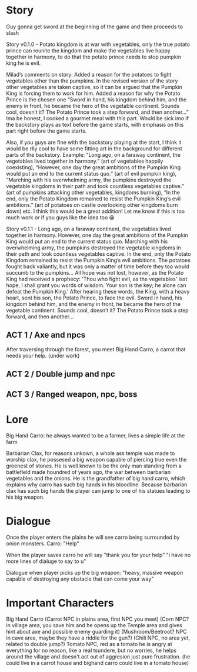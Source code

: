 # Story
Guy gonna get sword at the beginning of the game and then proceeds to slash

Story v0.1.0 - 
Potato kingdom is at war with vegetables, only the true potato prince can reunite the kingdom and make the vegetables live happy together in harmony, to do that the potato prince needs to stop pumpkin king he is evil.

Milad’s comments on story:
Added a reason for the potatoes to fight vegetables other than the pumpkins. In the revised version of the story other vegetables are taken captive, so it can be argued that the Pumpkin King is forcing them to work for him. 
Added a reason for why the Potato Prince is the chosen one 
“Sword in hand, his kingdom behind him, and the enemy in front, he became the hero of the vegetable continent. Sounds cool, doesn’t it? The Potato Prince took a step forward, and then another…” Ima be honest, I cooked a gourmet meal with this part. Would be sick imo if the backstory plays as text before the game starts, with emphasis on this part right before the game starts.

Also, if you guys are fine with the backstory playing at the start, I think it would be rlly cool to have some fitting art in the background for different parts of the backstory.
 Example: “Long ago, on a faraway continent, the vegetables lived together in harmony.” (art of vegetables happily coexisting),
 “However, one day the great ambitions of the Pumpkin King would put an end to the current status quo.” (art of evil pumpkin king),
 “Marching with his overwhelming army, the pumpkins destroyed the vegetable kingdoms in their path and took countless vegetables captive.” (art of pumpkins attacking other vegetables, kingdoms burning),
“In the end, only the Potato Kingdom remained to resist the Pumpkin King’s evil ambitions.” (art of potatoes on castle overlooking other kingdoms burn down) etc. 
I think this would be a great addition! Let me know if this is too much work or if you guys like the idea too 😀 


Story v0.1.1 -
Long ago, on a faraway continent, the vegetables lived together in harmony. However, one day the great ambitions of the Pumpkin King would put an end to the current status quo. Marching with his overwhelming army, the pumpkins destroyed the vegetable kingdoms in their path and took countless vegetables captive. In the end, only the Potato Kingdom remained to resist the Pumpkin King’s evil ambitions. The potatoes fought back valiantly, but it was only a matter of time before they too would succumb to the pumpkins… All hope was not lost, however, as the Potato King had received a prophecy: 'Thou who fight evil, as the vegetables' last hope, I shall grant you words of wisdom. Your son is the key; he alone can defeat the Pumpkin King.' After hearing these words, the King, with a heavy heart, sent his son, the Potato Prince, to face the evil. Sword in hand, his kingdom behind him, and the enemy in front, he became the hero of the vegetable continent. Sounds cool, doesn’t it? The Potato Prince took a step forward, and then another...

## ACT 1 / Axe and npcs
After traversing through the forest, you meet Big Hand Carro, a carrot that needs your help. (under work)
## ACT 2 / Double jump and npc

## ACT 3 / Ranged weapon, npc, boss

# Lore
Big Hand Carro: he always wanted to be a farmer, lives a simple life at the farm 

Barbarian Clax, for reasons unkown, a whole ass temple was made to worship clax, he possesed a big weapon capable of piercing true even the greenest of stones. He is well known to be the only man standing from a battlefield made houndred of years ago, the war between barbarian vegetables and the onions. He is the grandfather of big hand carro, which explains why carro has such big hands in his bloodline. Because barbarian clax has such big hands the player can jump to one of his statues leading to his big weapon. 

# Dialogue

Once the player enters the plains he will see carro being surrounded by onion monsters.
Carro: "Help"

When the player saves carro he will say
"thank you for your help"
"i have no more lines of dialuge to say to u"

Dialogue when player picks up the big weapon: "heavy, massive weapon capable of destroying any obstacle that can come your way"


# Important Characters
Big Hand Carro (Carrot NPC in plains area, first NPC you meet)
(Corn NPC? in village area, you save him and he opens up the Temple area and gives hint about axe and possible enemy guarding it)
(Mushroom/Beetroot? NPC in cave area, maybe they have a riddle for the gun?)
(Chili NPC, no area yet, related to double jump?)
Tomato NPC, red as a tomato he is angry at everything for no reason, like a real tsundere, but no worries, he helps around the village and doesn't act out of aggresion just pure frustration. (he could live in a carrot house and bighand carro could live in a tomato house)
